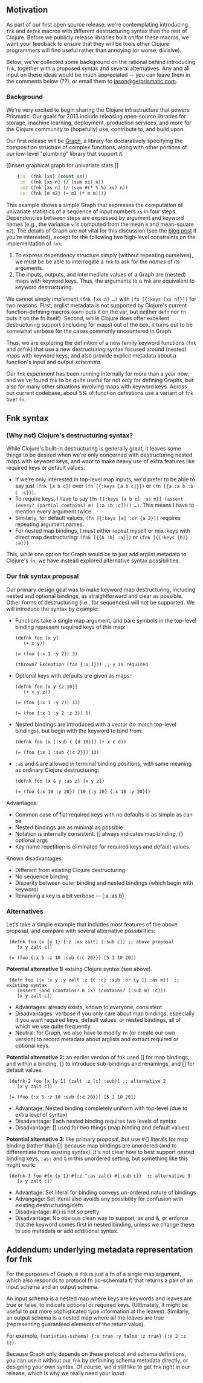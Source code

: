 ## Motivation

As part of our first open source release, we're contemplating introducing `fnk` and `defnk` macros with different destructuring syntax than the rest of Clojure.   Before we publicly release libraries built on/for these macros, we want your feedback to ensure that they will be tools other Clojure programmers will find useful rather than annoying (or worse, divisive).

Below, we've collected some background on the rational behind introducing `fnk`, together with a proposed syntax and several alternatives.  Any and all input on these ideas would be much appreciated -- you can leave them in the comments below (??), or email them to jason@getprismatic.com.

### Background

We're very excited to begin sharing the Clojure infrastructure that powers Prismatic.  Our goals for 2013 include releasing open-source libraries for storage, machine learning, deployment, production services, and more for the Clojure community to (hopefully) use, contribute to, and build upon. 

Our first release will be [Graph], a library for declaratively specifying the composition structure of complex functions, along with other portions of our low-level "plumbing" library that support it. 

[[Insert graphical graph for univariate stats.]]

```clojure
    {:n  (fnk [xs] (count xs))
     :m  (fnk [xs n] (/ (sum xs) n))
     :m2 (fnk [xs n] (/ (sum #(* % %) xs) n))
     :v  (fnk [m m2] (- m2 (* m m)))}
```
     
This example shows a simple Graph that expresses the computation of univariate statistics of a sequence of input numbers `xs` in four steps.  Dependencies between steps are expressed by argument and keyword names  (e.g., the variance `v` is computed from the mean `m` and mean-square `m2`).   The details of Graph are not vital for this discussion (see the [blog post](Graph) if you're interested), except for the following two high-level constraints on the implementation of `fnk`:

  1.  To express dependency structure simply (without repeating ourselves), we must be be able to interrogate a `fnk`  to ask for the *names* of its arguments.
  2.  The inputs, outputs, and intermediate values of a Graph are (nested) maps with keyword keys.  Thus, the arguments to a `fnk` are equivalent to keyword destructuring.

We cannot simply implement `(fnk [xs n] …)` with `(fn [{:keys [xs n]}])` for two reasons. First, arglist metadata is not supported by Clojure's current function-defining macros (`defn` puts it on the var, but neither `defn` nor `fn` puts it on the fn itself).  Second, while Clojure does offer excellent destructuring support (including for maps) out of the box, it turns out to be somewhat verbose for the cases commonly encountered in Graph.  

Thus, we are exploring the definition of a new family keyword functions (`fnk` and `defnk`) that use a new destructuring syntax focused around (nested) maps with keyword keys, and also provide explicit metadata about a function's input and output *schemata*. 

<!--The key observation behind Graph is that if you allow functions to take named arguments, then a simple map of functions can be interpreted as a declarative specification of a larger composite function (where functions in the map can take arguments from the outputs of previous functions, or from outside the graph).  To put this observation into practice, we require a clean way to specify functions that take named arguments out of nested maps with keyword keys, and expose this information to the outside world (i.e, via metadata) so that the structure of the composition can be extracted, checked, and reasoned about.
-->

Our `fnk` experiment has been running internally for more than a year now, and we've found `fnk` to be quite useful for not only for defining Graphs, but also for many other situations involving maps with keyword keys.  Across our current codebase, about 5% of function definitions use a variant of `fnk` over `fn`.


## Fnk syntax

### (Why not) Clojure's destructuring syntax?

While Clojure's built-in destructuring is generally great, it leaves some things to be desired when we're only concerned with destructuring nested maps with keyword keys, and want to make heavy use of extra features like required keys or default values:

 * If we're only interested in top-level map inputs, we'd prefer to be able to say just `(fnk [a b c])` over `(fn [{:keys [a b c]}])` or `(fn [{a :a b :b c :c}])`. 
 * To require keys, I have to say (`fn [{:keys [a b c] :as m}] (assert (every? (partial contains? m) [:a :b :c]))) …)`.  This means I have to mention every argument twice.
 * Similarly, for default values, `(fn [{:keys [a] :or {a 2}])` requires repeating argument names.
 * For nested map bindings, I must either repeat myself or mix :keys with direct map destructuring: `(fnk [{{b :b} :a}])` or `(fnk [{{:keys [b]} :a}])`
 
 This, while one option for Graph would be to just add arglist metadata to Clojure's `fn`, we have instead explored alternative syntax possibilities.

### Our fnk syntax proposal

Our primary design goal was to make keyword map destructuring, including nested and optional bindings, as straightforward and clear as possible.  Other forms of destructuring (i.e., for sequences) will not be supported.  We will introduce the syntax by example:

 * Functions take a single map argument, and bare symbols in the top-level binding represent required keys of this map: 

       (defnk foo [x y] 
          (+ x y))

       (= (foo {:x 1 :y 2}) 3)

       (thrown? Exception (foo {:x 1})) ;; y is required

 * Optional keys with defaults are given as maps:

       (defnk foo [x y {z 10}] 
          (+ x y z))

       (= (foo {:x 1 :y 2)) 13)

       (= (foo {:x 1 :y 2 :z 3)) 6)

 * Nested bindings are introduced with a vector (to match top-level bindings), but begin with the keyword to bind from:

       (defnk foo [x [:sub c {d 10}]] (+ x c d))
       
       (= (foo {:x 1 :sub {:c 2}}) 13)
 
 * `:as` and `&` are allowed in terminal binding positions, with same meaning as ordinary Clojure destructuring:
 
       (defnk foo [x & y :as z] [x y z])

       (= (foo {:x 10 :y 20}) [10 {:y 20} {:x 10 :y 20}])
   
  
Advantages:

 * Common case of flat required keys with no defaults is as simple as can be
 * Nested bindings are as minimal as possible
 * Notation is internally consistent: [] always indicates map binding, {} optional args
 * Key name repetition is eliminated for required keys and default values.

Known disadvantages: 

 * Different from existing Clojure destructuring
 * No sequence binding
 * Disparity between outer binding and nested bindings (which begin with keyword)
 * Renaming a key is a bit verbose -- [:a :as b]
  

### Alternatives

Let's take a simple example that includes most features of the above proposal, and compare with several alternative possibilities: 

     (defnk foo [x {y 1} [:z :as zalt] [:sub c]] ;; above proposal
        [x y zalt c]) 

     (= (foo {:x 5 :z 10 :sub {:c 20}}) [5 1 10 20])          

**Potential alternative 1:** exising Clojure syntax (see above).

     (defn foo [{x :x y :y zalt :z {c :c} :sub :or {y 1} :as m}]  ;; existing syntax
        (assert (and (contains? m :x) (contains? (:sub m) :c)))
        [x y zalt c])

  * Advantages: already exists, known to everyone, consistent
  * Disadvantages: verbose if you only care about map bindings, especially if you want required keys, default values, or nested bindings, all of which we use quite frequently.
  * Neutral: for Graph, we also have to modify `fn` (or create our own version) to record metadata about arglists and extract required or optional keys.

**Potential alternative 2:** an earlier version of fnk used [] for map bindings, and within a binding, {} to introduce sub-bindings and renamings, and [] for default values.  

     (defnk-2 foo [x [y 1] {zalt :z [c] :sub}] ;; alternative 2
        [x y zalt c]) 

     (= (foo {:x 5 :z 10 :sub {:c 20}}) [5 1 10 20])
  
 * Advantage: Nested binding completely uniform with top-level (due to extra level of syntax)
 * Disadvantage: Each nested binding requires two levels of syntax
 * Disadvantage: [] used for two things (map binding and default values)
     
**Potential alternative 3:** like primary proposal, but use #{} literals for map binding (rather than []) because map bindings are unordered (and to differentiate from existing syntax).  It's not clear how to best support nested binding keys, `:as:` and `&` in this unordered setting, but something like this might work:

     (defnk-3 foo #{x {y 1} #{:z ^:as zalt} #{:sub c}}  ;; alternative 3
        [x y zalt c])

  
 * Advantage: Set literal for binding conveys un-ordered nature of bindings
 * Advangage: Set literal also avoids any possibility for confusion with existing destructuring/defn
 * Disadvantage: #{} is not so pretty
 * Disadvantage: No obvious clean way to support :as and &, or enforce that the keyword comes first in nested binding, unless we change these to use metadata or add additional syntax.
 
## Addendum: underlying metadata representation for fnk

For the purposes of Graph, a `fnk` is just a fn of a single map argument, which also responds to protocol fn (io-schemata f) that returns a pair of an input schema and an output schema.  

An input schema is a nested map where keys are keywords and leaves are true or false, to indicate optional or required keys.  (Ultimately, it might be useful to put more sophisticated type information at the leaves).  Similarly, an output schema is a nested map where all the leaves are true (representing guaranteed elements of the return value).

For example, `(satisfies-schema? {:x true :y false :z true} {:x 2 :z 1})`.

Because Graph only depends on these protocol and schema definitions, you can use it without our `fnk` by definining schema metadata directly, or designing your own syntax.  Of course, we'd still like to get `fnk` right in our release, which is why we really need your input.  
 

[Graph]: http://blog.getprismatic.com/blog/2012/10/1/prismatics-graph-at-strange-loop.html
